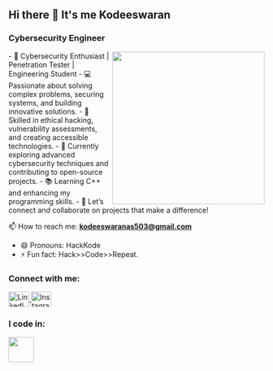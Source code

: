## Hi there 👋 It's me Kodeeswaran 

### Cybersecurity Engineer
<img  align="right" width="300" src="https://media.tenor.com/zzntm2_9B3gAAAAC/hacker.gif">
- 🚀 Cybersecurity Enthusiast | Penetration Tester | Engineering Student  
- 💻 Passionate about solving complex problems, securing systems, and building innovative solutions.  
- 🔐 Skilled in ethical hacking, vulnerability assessments, and creating accessible technologies.  
- 🌟 Currently exploring advanced cybersecurity techniques and contributing to open-source projects.  
- 📚 Learning C++ and enhancing my programming skills.  
- 🎯 Let’s connect and collaborate on projects that make a difference!  
 
📫 How to reach me: **kodeeswaranas503@gmail.com**  
- 😄 Pronouns: HackKode  
- ⚡ Fun fact: Hack>>Code>>Repeat.

### Connect with me:
<p>
  <a href="https://linkedin.com/in/kodeeswaran-a-s-65bbaa25a" target="_blank">
    <img align="center" src="https://raw.githubusercontent.com/rahuldkjain/github-profile-readme-generator/master/src/images/icons/Social/linked-in-alt.svg" alt="LinkedIn" height="30" width="40" />
  </a>
  <a href="https://www.instagram.com/maverick__vibzz" target="_blank">
    <img align="center" src="https://raw.githubusercontent.com/rahuldkjain/github-profile-readme-generator/master/src/images/icons/Social/instagram.svg" alt="Instagram" height="30" width="40" />
  </a>
</p>

### I code in:
<img height="50" width="50" src="https://img.icons8.com/color/48/000000/python.png" />



<!--
**KodeSecureHub/KodeSecureHub** is a ✨ _special_ ✨ repository because its `README.md` (this file) appears on your GitHub profile.

Here are some ideas to get you started:

- 🔭 I’m currently working on ...
- 🌱 I’m currently learning ...
- 👯 I’m looking to collaborate on ...
- 🤔 I’m looking for help with ...
- 💬 Ask me about ...
- 📫 How to reach me: ...
- 😄 Pronouns: ...
- ⚡ Fun fact: ...
-->

